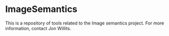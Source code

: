 # ImageSemantics

This is a repository of tools related to the Image semantics project. For more information, contact Jon Willits.
